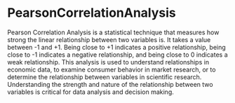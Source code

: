 # PearsonCorrelationAnalysis

Pearson Correlation Analysis is a statistical technique that measures how strong the linear relationship between two variables is. It takes a value between -1 and +1. Being close to +1 indicates a positive relationship, being close to -1 indicates a negative relationship, and being close to 0 indicates a weak relationship. This analysis is used to understand relationships in economic data, to examine consumer behavior in market research, or to determine the relationship between variables in scientific research. Understanding the strength and nature of the relationship between two variables is critical for data analysis and decision making.
